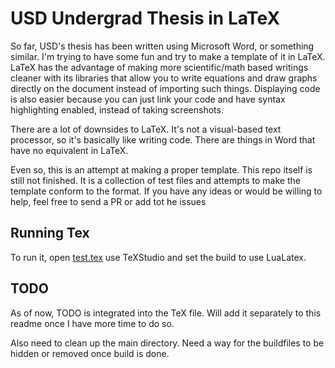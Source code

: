 # USD Undergrad Thesis in LaTeX

So far, USD's thesis has been written using Microsoft Word, or something similar. I'm trying to have some fun and try to make a template of it in LaTeX. LaTeX has the advantage of making more scientific/math based writings cleaner with its libraries that allow you to write equations and draw graphs directly on the document instead of importing such things. Displaying code is also easier because you can just link your code and have syntax highlighting enabled, instead of taking screenshots.

There are a lot of downsides to LaTeX. It's not a visual-based text processor, so it's basically like writing code. There are things in Word that have no equivalent in LaTeX. 

Even so, this is an attempt at making a proper template. This repo itself is still not finished. It is a collection of test files and attempts to make the template conform to the format. If you have any ideas or would be willing to help, feel free to send a PR or add tot he issues

## Running Tex
To run it, open [test.tex](test.tex) use TeXStudio and set the build to use LuaLatex.

## TODO
As of now, TODO is integrated into the TeX file. Will add it separately to this readme once I have more time to do so. 

Also need to clean up the main directory. Need a way for the buildfiles to be hidden or removed once build is done.

